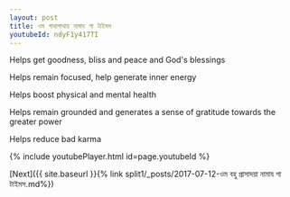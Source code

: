 ```yaml
---
layout: post
title: ওম গাথাগাথায় নামায গা টাইমস
youtubeId: ndyF1y417TI
---
```

 
 
Helps get goodness, bliss and peace and God's blessings
 
Helps remain focused, help generate inner energy 
 
Helps boost physical and mental health 
 
Helps remain grounded and generates a sense of gratitude towards the greater power 
 
Helps reduce bad karma
 
 
 
 


{% include youtubePlayer.html id=page.youtubeId %}
 
[Next]({{ site.baseurl }}{% link  split1/_posts/2017-07-12-ওম বহু প্রাসাদয়া নামায গা টাইমস.md%})
 
